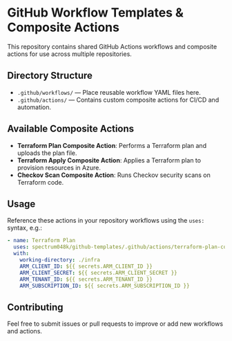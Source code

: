 # GitHub Workflow Templates & Composite Actions

This repository contains shared GitHub Actions workflows and composite actions for use across multiple repositories.

## Directory Structure

- `.github/workflows/` — Place reusable workflow YAML files here.
- `.github/actions/` — Contains custom composite actions for CI/CD and automation.

## Available Composite Actions

- **Terraform Plan Composite Action**: Performs a Terraform plan and uploads the plan file.
- **Terraform Apply Composite Action**: Applies a Terraform plan to provision resources in Azure.
- **Checkov Scan Composite Action**: Runs Checkov security scans on Terraform code.

## Usage

Reference these actions in your repository workflows using the `uses:` syntax, e.g.:

```yaml
- name: Terraform Plan
  uses: spectrum048k/github-templates/.github/actions/terraform-plan-composite@main
  with:
    working-directory: ./infra
    ARM_CLIENT_ID: ${{ secrets.ARM_CLIENT_ID }}
    ARM_CLIENT_SECRET: ${{ secrets.ARM_CLIENT_SECRET }}
    ARM_TENANT_ID: ${{ secrets.ARM_TENANT_ID }}
    ARM_SUBSCRIPTION_ID: ${{ secrets.ARM_SUBSCRIPTION_ID }}
```

## Contributing

Feel free to submit issues or pull requests to improve or add new workflows and actions.

